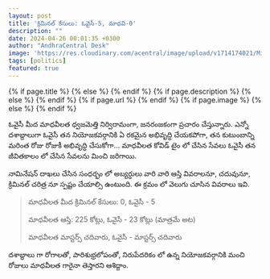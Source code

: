 ```yaml
---
layout: post
title: 'క్రిమినల్ కేసులు: ఓవైసీ-5, మాధవి-0'
description: ""
date: 2024-04-26 00:01:35 +0300
author: "AndhraCentral Desk"
image: 'https://res.cloudinary.com/acentral/image/upload/v1714174021/Misc/madhavilata_nrwubf.jpg'
tags: [politics]
featured: true
---
```


<meta content="{{ site.title }}" property="og:site_name">
{% if page.title %}
  <meta content="{{ page.title }}" property="og:title">
{% else %}
  <meta content="{{ site.title }}" property="og:title">
{% endif %}
{% if page.description %}
  <meta content="{{ page.description }}" property="og:description">
{% else %}
  <meta content="{{ site.description }}" property="og:description">
{% endif %}
{% if page.url %}
  <meta content="{{ site.url }}{{ page.url }}" property="og:url">
{% endif %}
{% if page.image %}
  <meta content="https://res.cloudinary.com/acentral/image/upload/v1714174021/Misc/madhavilata_nrwubf.jpg" property="og:image">
{% else %}
  <meta content="{{ site.url }}/images/og.png" property="og:image">
{% endif %}

ఓవైసీ మీద మాధవీలత ధ్వజమెత్తి నిర్విరామంగా, జనరంజకంగా ప్రచారం చేస్తున్నారు. ఎన్నో దశాబ్దాలుగా ఓవైసీ తన నియోజకవర్గానికి ఏ రకమైన అభివృద్ధి చేయకపోగా, తన కుటుంబాన్ని మరింత రోజు రోజుకీ అభివృద్ధి చేసుకోగా... మాధవీలత కోవిడ్ టైం లో చేసిన సేవలు ఓవైసీ తన జీవితకాలం లో చేసిన సేవలను మించి జరిగాయి.

నామినేషన్ దాఖలు చేసిన సంధర్భం లో అబ్యర్ధులు వారి వారి ఆస్తి వివరాలనూ, చదువునూ, క్రిమినల్ చరిత్ర నూ స్పష్టం చేయాల్సి ఉంటుంది. ఈ క్రమం లో వెలుగు చూసిన వివరాలు ఇవి.

> మాధవీలత మీద క్రిమినల్ కేసులు: 0, ఓవైసీ - 5
>
> మాధవీలత ఆస్తి: 225 కోట్లు, ఓవైసీ - 23 కోట్లు (మాత్రమే అట)
>
> మాధవీలత మాస్టర్స్ చదివారు, ఓవైసీ - మాస్టర్స్ చదివారు

దశాబ్దాలు గా రోగాలతో, పారిశుభ్రలోపంతో, నిరుపేదరికం లో ఉన్న నియోజకవర్గానికి మంచి రోజులు మాధవీలత గారైనా తెస్తారని ఆశిద్దాం. 